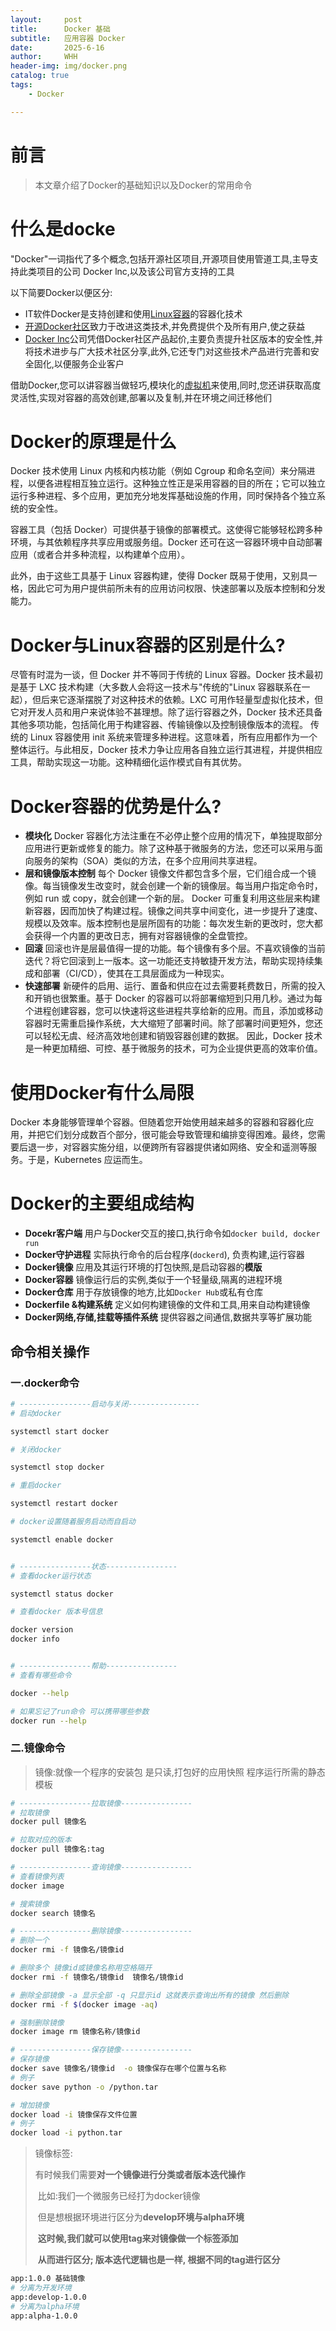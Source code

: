 ```yaml
---
layout:     post
title:      Docker 基础
subtitle:   应用容器 Docker
date:       2025-6-16
author:     WHH
header-img: img/docker.png
catalog: true
tags:
    - Docker

---
```


# 前言

> 本文章介绍了Docker的基础知识以及Docker的常用命令

# 什么是docke

"Docker"一词指代了多个概念,包括开源社区项目,开源项目使用管道工具,主导支持此类项目的公司 Docker lnc,以及该公司官方支持的工具

以下简要Docker以便区分:

- IT软件Docker是支持创建和使用[Linux容器](https://www.redhat.com/zh/topics/containers)的容器化技术
- [开源Docker社区](https://forums.docker.com/)致力于改进这类技术,并免费提供个及所有用户,使之获益
- [Docker lnc](https://www.docker.com/)公司凭借Docker社区产品起价,主要负责提升社区版本的安全性,并将技术进步与广大技术社区分享,此外,它还专门对这些技术产品进行完善和安全固化,以便服务企业客户

借助Docker,您可以讲容器当做轻巧,模块化的[虚拟机](https://www.redhat.com/zh/topics/virtualization/what-is-a-virtual-machine)来使用,同时,您还讲获取高度灵活性,实现对容器的高效创建,部署以及复制,并在环境之间迁移他们

# Docker的原理是什么

Docker 技术使用 Linux 内核和内核功能（例如 Cgroup 和命名空间）来分隔进程，以便各进程相互独立运行。这种独立性正是采用容器的目的所在；它可以独立运行多种进程、多个应用，更加充分地发挥基础设施的作用，同时保持各个独立系统的安全性。

容器工具（包括 Docker）可提供基于镜像的部署模式。这使得它能够轻松跨多种环境，与其依赖程序共享应用或服务组。Docker 还可在这一容器环境中自动部署应用（或者合并多种流程，以构建单个应用）。

此外，由于这些工具基于 Linux 容器构建，使得 Docker 既易于使用，又别具一格，因此它可为用户提供前所未有的应用访问权限、快速部署以及版本控制和分发能力。


# Docker与Linux容器的区别是什么?

尽管有时混为一谈，但 Docker 并不等同于传统的 Linux 容器。Docker 技术最初是基于 LXC 技术构建（大多数人会将这一技术与"传统的"Linux 容器联系在一起），但后来它逐渐摆脱了对这种技术的依赖。LXC 可用作轻量型虚拟化技术，但它对开发人员和用户来说体验不甚理想。除了运行容器之外，Docker 技术还具备其他多项功能，包括简化用于构建容器、传输镜像以及控制镜像版本的流程。
传统的 Linux 容器使用 init 系统来管理多种进程。这意味着，所有应用都作为一个整体运行。与此相反，Docker 技术力争让应用各自独立运行其进程，并提供相应工具，帮助实现这一功能。这种精细化运作模式自有其优势。


# Docker容器的优势是什么?

- **模块化**
  Docker 容器化方法注重在不必停止整个应用的情况下，单独提取部分应用进行更新或修复的能力。除了这种基于微服务的方法，您还可以采用与面向服务的架构（SOA）类似的方法，在多个应用间共享进程。
- **层和镜像版本控制**
  每个 Docker 镜像文件都包含多个层，它们组合成一个镜像。每当镜像发生改变时，就会创建一个新的镜像层。每当用户指定命令时，例如 run 或 copy，就会创建一个新的层。
  Docker 可重复利用这些层来构建新容器，因而加快了构建过程。镜像之间共享中间变化，进一步提升了速度、规模以及效率。版本控制也是层所固有的功能：每次发生新的更改时，您大都会获得一个内置的更改日志，拥有对容器镜像的全盘管控。
- **回滚**
  回滚也许是层最值得一提的功能。每个镜像有多个层。不喜欢镜像的当前迭代？将它回滚到上一版本。这一功能还支持敏捷开发方法，帮助实现持续集成和部署（CI/CD），使其在工具层面成为一种现实。
- **快速部署**
  新硬件的启用、运行、置备和供应在过去需要耗费数日，所需的投入和开销也很繁重。基于 Docker 的容器可以将部署缩短到只用几秒。通过为每个进程创建容器，您可以快速将这些进程共享给新的应用。而且，添加或移动容器时无需重启操作系统，大大缩短了部署时间。除了部署时间更短外，您还可以轻松无虞、经济高效地创建和销毁容器创建的数据。
  因此，Docker 技术是一种更加精细、可控、基于微服务的技术，可为企业提供更高的效率价值。

# 使用Docker有什么局限

Docker 本身能够管理单个容器。但随着您开始使用越来越多的容器和容器化应用，并把它们划分成数百个部分，很可能会导致管理和编排变得困难。最终，您需要后退一步，对容器实施分组，以便跨所有容器提供诸如网络、安全和遥测等服务。于是，Kubernetes 应运而生。

# Docker的主要组成结构

- **Docekr客户端**
  用户与Docker交互的接口,执行命令如`docker build, docker run`
- **Docker守护进程**
  实际执行命令的后台程序(`dockerd`), 负责构建,运行容器
- **Docker镜像**
  应用及其运行环境的打包快照,是启动容器的**模版**
- **Docker容器**
  镜像运行后的实例,类似于一个轻量级,隔离的进程环境
- **Docker仓库**
  用于存放镜像的地方,比如`Docker Hub`或私有仓库
- **Dockerfile &构建系统**
  定义如何构建镜像的文件和工具,用来自动构建镜像
- **Docker网络,存储,挂载等插件系统**
  提供容器之间通信,数据共享等扩展功能

## 命令相关操作

### 一.docker命令

```bash
# ----------------启动与关闭----------------
# 启动docker

systemctl start docker

# 关闭docker

systemctl stop docker

# 重启docker

systemctl restart docker

# docker设置随着服务启动而自启动

systemctl enable docker


# ----------------状态----------------
# 查看docker运行状态

systemctl status docker

# 查看docker 版本号信息

docker version
docker info


# ----------------帮助----------------
# 查看有哪些命令

docker --help

# 如果忘记了run命令 可以携带哪些参数
docker run --help
```

### 二.镜像命令

> 镜像:就像一个程序的安装包 是只读,打包好的应用快照 程序运行所需的静态模板

```bash
# ----------------拉取镜像----------------
# 拉取镜像
docker pull 镜像名

# 拉取对应的版本
docker pull 镜像名:tag

# ----------------查询镜像----------------
# 查看镜像列表
docker image

# 搜索镜像
docker search 镜像名

# ----------------删除镜像----------------
# 删除一个
docker rmi -f 镜像名/镜像id

# 删除多个 镜像id或镜像名称用空格隔开
docker rmi -f 镜像名/镜像id  镜像名/镜像id

# 删除全部镜像 -a 显示全部 -q 只显示id 这就表示查询出所有的镜像 然后删除
docker rmi -f $(docker image -aq)

# 强制删除镜像
docker image rm 镜像名称/镜像id

# ----------------保存镜像----------------
# 保存镜像
docker save 镜像名/镜像id  -o 镜像保存在哪个位置与名称
# 例子
docker save python -o /python.tar

# 增加镜像
docker load -i 镜像保存文件位置
# 例子
docker load -i python.tar
```

> 镜像标签:
>
> ​	有时候我们需要**对一个镜像进行分类或者版本迭代操作**
>
> ​	比如:我们一个微服务已经打为docker镜像
>
> ​	但是想根据环境进行区分为**develop环境与alpha环境**
>
> ​	**这时候,我们就可以使用tag来对镜像做一个标签添加**
>
> ​	**从而进行区分; 版本迭代逻辑也是一样, 根据不同的tag进行区分**

```bash
app:1.0.0 基础镜像
# 分离为开发环境
app:develop-1.0.0
# 分离为alpha环境
app:alpha-1.0.0
```

























